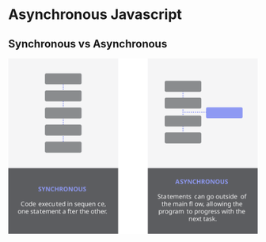 # Asynchronous Javascript

## Synchronous vs Asynchronous

![Infographics](src/infographics/Sync_vs_Async.svg)